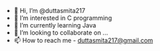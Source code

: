 - 👋 Hi, I’m @duttasmita217
- 👀 I’m interested in C programming
- 🌱 I’m currently learning Java
- 💞️ I’m looking to collaborate on ...
- 📫 How to reach me - duttasmita217@gmail.com

<!---
duttasmita217/duttasmita217 is a ✨ special ✨ repository because its `README.md` (this file) appears on your GitHub profile.
You can click the Preview link to take a look at your changes.
--->

